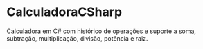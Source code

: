 # CalculadoraCSharp
Calculadora em C# com histórico de operações e suporte a soma, subtração, multiplicação, divisão, potência e raiz.
